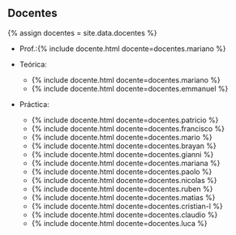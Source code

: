 ## Docentes

{% assign docentes = site.data.docentes %}

  - Prof.:{% include docente.html docente=docentes.mariano %}

  - Teórica:
    - {% include docente.html docente=docentes.mariano %}
    - {% include docente.html docente=docentes.emmanuel %}

  - Práctica:
    - {% include docente.html docente=docentes.patricio %}
    - {% include docente.html docente=docentes.francisco %}
    - {% include docente.html docente=docentes.mario %}
    - {% include docente.html docente=docentes.brayan %}
    - {% include docente.html docente=docentes.gianni %}
    - {% include docente.html docente=docentes.mariana %}
    - {% include docente.html docente=docentes.paolo %}
    - {% include docente.html docente=docentes.nicolas %}
    - {% include docente.html docente=docentes.ruben %}
    - {% include docente.html docente=docentes.matias %}
    - {% include docente.html docente=docentes.cristian-l %}
    - {% include docente.html docente=docentes.claudio %}
    - {% include docente.html docente=docentes.luca %}

